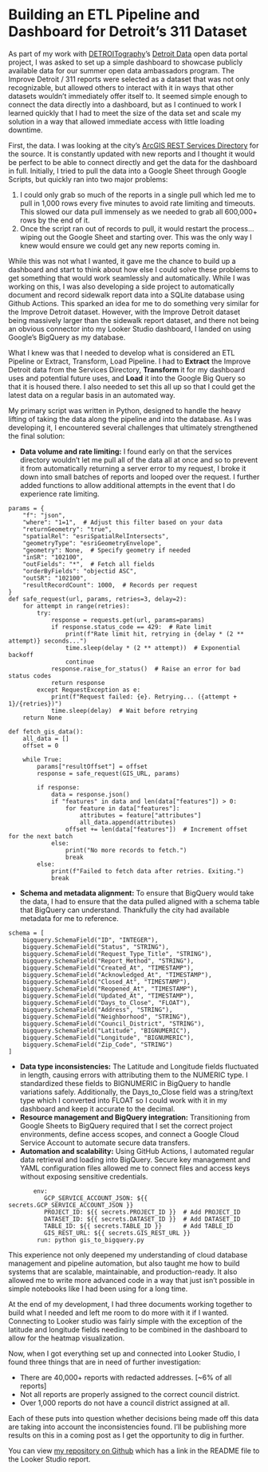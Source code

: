 # Building an ETL Pipeline and Dashboard for Detroit’s 311 Dataset

As part of my work with [DETROITography](https://detroitography.com/)’s [Detroit Data](https://detroitdata.org/) open data portal project, I was asked to set up a simple dashboard to showcase publicly available data for our summer open data ambassadors program. The Improve Detroit / 311 reports were selected as a dataset that was not only recognizable, but allowed others to interact with it in ways that other datasets wouldn’t immediately offer itself to. It seemed simple enough to connect the data directly into a dashboard, but as I continued to work I learned quickly that I had to meet the size of the data set and scale my solution in a way that allowed immediate access with little loading downtime. 

First, the data. I was looking at the city’s [ArcGIS REST Services Directory](https://services2.arcgis.com/qvkbeam7Wirps6zC/arcgis/rest/services/Improve_Detroit_Issues_Test/FeatureServer/0) for the source. It is constantly updated with new reports and I thought it would be perfect to be able to connect directly and get the data for the dashboard in full. Initially, I tried to pull the data into a Google Sheet through Google Scripts, but quickly ran into two major problems:
1. I could only grab so much of the reports in a single pull which led me to pull in 1,000 rows every five minutes to avoid rate limiting and timeouts. This slowed our data pull immensely as we needed to grab all 600,000+ rows by the end of it. 
2. Once the script ran out of records to pull, it would restart the process…wiping out the Google Sheet and starting over. This was the only way I knew would ensure we could get any new reports coming in. 

While this was not what I wanted, it gave me the chance to build up a dashboard and start to think about how else I could solve these problems to get something that would work seamlessly and automatically. While I was working on this, I was also developing a side project to automatically document and record sidewalk report data into a SQLite database using Github Actions. This sparked an idea for me to do something very similar for the Improve Detroit dataset. However, with the Improve Detroit dataset being massively larger than the sidewalk report dataset, and there not being an obvious connector into my Looker Studio dashboard, I landed on using Google’s BigQuery as my database. 

What I knew was that I needed to develop what is considered an ETL Pipeline or Extract, Transform, Load Pipeline. I had to **Extract** the Improve Detroit data from the Services Directory, **Transform** it for my dashboard uses and potential future uses, and **Load** it into the Google Big Query so that it is housed there. I also needed to set this all up so that I could get the latest data on a regular basis in an automated way. 

My primary script was written in Python, designed to handle the heavy lifting of taking the data along the pipeline and into the database. As I was developing it, I encountered several challenges that ultimately strengthened the final solution:

- **Data volume and rate limiting:** I found early on that the services directory wouldn’t let me pull all of the data all at once and so to prevent it from automatically returning a server error to my request, I broke it down into small batches of reports and looped over the request. I further added functions to allow additional attempts in the event that I do experience rate limiting. 
```
params = {
    "f": "json",
    "where": "1=1",  # Adjust this filter based on your data
    "returnGeometry": "true",
    "spatialRel": "esriSpatialRelIntersects",
    "geometryType": "esriGeometryEnvelope",
    "geometry": None,  # Specify geometry if needed
    "inSR": "102100",
    "outFields": "*",  # Fetch all fields
    "orderByFields": "objectid ASC",
    "outSR": "102100",
    "resultRecordCount": 1000,  # Records per request
}
def safe_request(url, params, retries=3, delay=2):
    for attempt in range(retries):
        try:
            response = requests.get(url, params=params)
            if response.status_code == 429:  # Rate limit
                print(f"Rate limit hit, retrying in {delay * (2 ** attempt)} seconds...")
                time.sleep(delay * (2 ** attempt))  # Exponential backoff
                continue
            response.raise_for_status()  # Raise an error for bad status codes
            return response
        except RequestException as e:
            print(f"Request failed: {e}. Retrying... ({attempt + 1}/{retries})")
            time.sleep(delay)  # Wait before retrying
    return None

def fetch_gis_data():
    all_data = []
    offset = 0

    while True:
        params["resultOffset"] = offset
        response = safe_request(GIS_URL, params)

        if response:
            data = response.json()
            if "features" in data and len(data["features"]) > 0:
                for feature in data["features"]:
                    attributes = feature["attributes"]
                    all_data.append(attributes)
                offset += len(data["features"])  # Increment offset for the next batch
            else:
                print("No more records to fetch.")
                break
        else:
            print(f"Failed to fetch data after retries. Exiting.")
            break

```

- **Schema and metadata alignment:** To ensure that BigQuery would take the data, I had to ensure that the data pulled aligned with a schema table that BigQuery can understand. Thankfully the city had available metadata for me to reference. 
```
schema = [
    bigquery.SchemaField("ID", "INTEGER"),
    bigquery.SchemaField("Status", "STRING"),
    bigquery.SchemaField("Request_Type_Title", "STRING"),
    bigquery.SchemaField("Report_Method", "STRING"),
    bigquery.SchemaField("Created_At", "TIMESTAMP"),
    bigquery.SchemaField("Acknowledged_At", "TIMESTAMP"),
    bigquery.SchemaField("Closed_At", "TIMESTAMP"),
    bigquery.SchemaField("Reopened_At", "TIMESTAMP"),
    bigquery.SchemaField("Updated_At", "TIMESTAMP"),
    bigquery.SchemaField("Days_to_Close", "FLOAT"),
    bigquery.SchemaField("Address", "STRING"),
    bigquery.SchemaField("Neighborhood", "STRING"),
    bigquery.SchemaField("Council_District", "STRING"),
    bigquery.SchemaField("Latitude", "BIGNUMERIC"),
    bigquery.SchemaField("Longitude", "BIGNUMERIC"),
    bigquery.SchemaField("Zip_Code", "STRING")
]

```

- **Data type inconsistencies:** The Latitude and Longitude fields fluctuated in length, causing errors with attributing them to the NUMERIC type. I standardized these fields to BIGNUMERIC in BigQuery to handle variations safely. Additionally, the Days_to_Close field was a string/text type which I converted into FLOAT so I could work with it in my dashboard and keep it accurate to the decimal. 
- **Resource management and BigQuery integration:** Transitioning from Google Sheets to BigQuery required that I set the correct project environments, define access scopes, and connect a Google Cloud Service Account to automate secure data transfers.
- **Automation and scalability:** Using GitHub Actions, I automated regular data retrieval and loading into BigQuery. Secure key management and YAML configuration files allowed me to connect files and access keys without exposing sensitive credentials.
```
       env:
          GCP_SERVICE_ACCOUNT_JSON: ${{ secrets.GCP_SERVICE_ACCOUNT_JSON }}
          PROJECT_ID: ${{ secrets.PROJECT_ID }}  # Add PROJECT_ID
          DATASET_ID: ${{ secrets.DATASET_ID }}  # Add DATASET_ID
          TABLE_ID: ${{ secrets.TABLE_ID }}      # Add TABLE_ID
          GIS_REST_URL: ${{ secrets.GIS_REST_URL }}
        run: python gis_to_bigquery.py
```

This experience not only deepened my understanding of cloud database management and pipeline automation, but also taught me how to build systems that are scalable, maintainable, and production-ready. It also allowed me to write more advanced code in a way that just isn’t possible in simple notebooks like I had been using for a long time.

At the end of my development, I had three documents working together to build what I needed and left me room to do more with it if I wanted. Connecting to Looker studio was fairly simple with the exception of the latitude and longitude fields needing to be combined in the dashboard to allow for the heatmap visualization. 

Now, when I got everything set up and connected into Looker Studio, I found three things that are in need of further investigation:
- There are 40,000+ reports with redacted addresses. [~6% of all reports] 
- Not all reports are properly assigned to the correct council district.
- Over 1,000 reports do not have a council district assigned at all.

Each of these puts into question whether decisions being made off this data are taking into account the inconsistencies found. I’ll be publishing more results on this in a coming post as I get the opportunity to dig in further. 

You can view [my repository on Github](https://github.com/TedTansley/improve-detroit-issues) which has a link in the README file to the Looker Studio report. 
